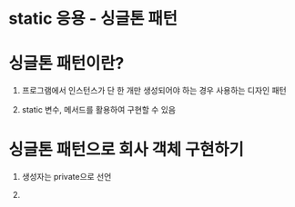# static 응용 - 싱글톤 패턴

# 싱글톤 패턴이란?

1. 프로그램에서 인스턴스가 단 한 개만 생성되어야 하는 경우 사용하는 디자인 패턴

2. static 변수, 메서드를 활용하여 구현할 수 있음 

# 싱글톤 패턴으로 회사 객체 구현하기

1. 생성자는 private으로 선언 

2. 